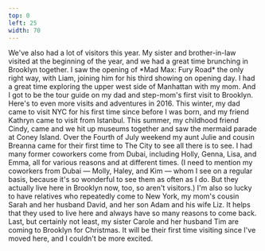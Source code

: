 ```yaml
---
top: 0
left: 25
width: 70
---
```

<span class="voice--tom">
We've also had a lot of visitors this year.
My sister and brother-in-law visited at the beginning of the year,
and we had a great time brunching in Brooklyn together.
I saw the opening of *Mad Max: Fury Road* the only right way,
with Liam,
joining him for his third showing on opening day.
I had a great time exploring the upper west side of Manhattan with my mom.
And I got to be the tour guide on my dad and step-mom's first visit to Brooklyn.
Here's to even more visits and adventures in 2016.
</span>

<span class="voice--teresa">
This winter, my dad came to visit NYC for his first time since before I was born,
and my friend Kathryn came to visit from Istanbul.
This summer, my childhood friend Cindy,
came and we hit up museums together and saw the mermaid parade at Coney Island.
Over the Fourth of July weekend my aunt Julie and cousin Breanna came for their first time to The City to see all there is to see.
I had many former coworkers come from Dubai, including Holly, Genna, Lisa, and Emma,
all for various reasons and at different times.
(I need to mention my coworkers from Dubai
— Molly, Haley, and Kim —
whom I see on a regular basis, because it's so wonderful to see them as often as I do.
But they actually live here in Brooklyn now, too, so aren't visitors.)
</span>

<span class="voice--teresa voice--continued">
I'm also so lucky to have relatives who repeatedly come to New York,
my mom's cousin Sarah and her husband David,
and her son Adam and his wife Liz.
It helps that they used to live here and always have so many reasons to come back.
</span>

<span class="voice--teresa voice--continued">
Last, but certainly not least, my sister Carole and her husband Tim are coming to Brooklyn for Christmas.
It will be their first time visiting since I've moved here, and I couldn't be more excited.
</span>
